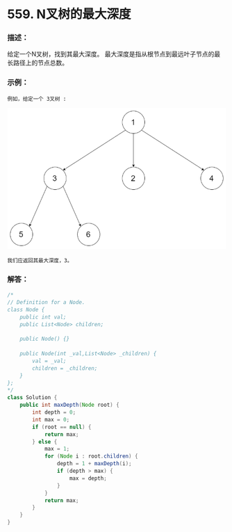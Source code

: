 # 559. N叉树的最大深度

### 描述：
给定一个N叉树，找到其最大深度。
最大深度是指从根节点到最远叶子节点的最长路径上的节点总数。
### 示例：
```
例如，给定一个 3叉树 :
```
![](pics/559.png)
```
我们应返回其最大深度，3。
```
### 解答：
```java
/*
// Definition for a Node.
class Node {
    public int val;
    public List<Node> children;

    public Node() {}

    public Node(int _val,List<Node> _children) {
        val = _val;
        children = _children;
    }
};
*/
class Solution {
    public int maxDepth(Node root) {
        int depth = 0;
        int max = 0;
        if (root == null) {
            return max;
        } else {
            max = 1;
            for (Node i : root.children) {
                depth = 1 + maxDepth(i);
                if (depth > max) {
                    max = depth;
                }
            }
            return max;
        }
    }
}
```